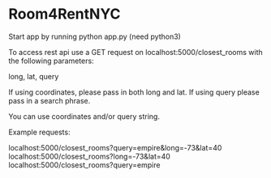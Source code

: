 # Room4RentNYC

Start app by running python app.py (need python3)

To access rest api use a GET request on localhost:5000/closest_rooms with the following parameters:

long, lat, query

If using coordinates, please pass in both long and lat. If using query please pass in a search phrase.

You can use coordinates and/or query string.

Example requests:

localhost:5000/closest_rooms?query=empire&long=-73&lat=40
localhost:5000/closest_rooms?long=-73&lat=40
localhost:5000/closest_rooms?query=empire
